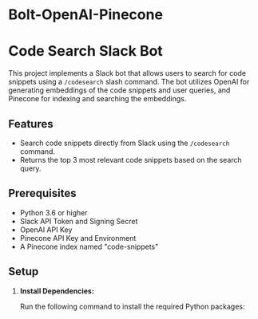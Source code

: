 # Bolt-OpenAI-Pinecone
# Code Search Slack Bot

This project implements a Slack bot that allows users to search for code snippets using a `/codesearch` slash command. The bot utilizes OpenAI for generating embeddings of the code snippets and user queries, and Pinecone for indexing and searching the embeddings.

## Features

*   Search code snippets directly from Slack using the `/codesearch` command.
*   Returns the top 3 most relevant code snippets based on the search query.

## Prerequisites

*   Python 3.6 or higher
*   Slack API Token and Signing Secret
*   OpenAI API Key
*   Pinecone API Key and Environment
*   A Pinecone index named "code-snippets"

## Setup

1.  **Install Dependencies:**

    Run the following command to install the required Python packages:
